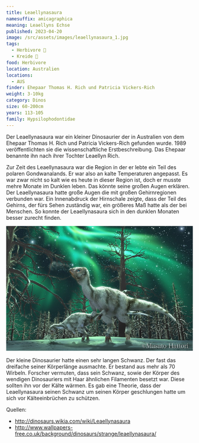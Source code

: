```yaml
---
title: Leaellynasaura
namesuffix: amicagraphica
meaning: Leaellyns Echse
published: 2023-04-20
image: /src/assets/images/leaellynasaura_1.jpg
tags:
  - Herbivore 🌿
  - Kreide 🦴
food: Herbivore
location: Australien
locations:
  - AUS
finder: Ehepaar Thomas H. Rich und Patricia Vickers-Rich
weight: 3-10kg
category: Dinos
size: 60-200cm
years: 113-105
family: Hypsilophodontidae
---
```

Der Leaellynasaura war ein kleiner Dinosaurier der in Australien von dem Ehepaar Thomas H. Rich und Patricia Vickers-Rich gefunden wurde. 1989 veröffentlichten sie die wissenschaftliche Erstbeschreibung. Das Ehepaar benannte ihn nach ihrer Tochter Leaellyn Rich.

Zur Zeit des Leaellynasaura war die Region in der er lebte ein Teil des polaren Gondwanalands. Er war also an kalte Temperaturen angepasst. Es war zwar nicht so kalt wie es heute in dieser Region ist, doch er musste mehre Monate im Dunklen leben. Das könnte seine großen Augen erklären. Der Leaellynasaura hatte große Augen die mit großen Gehirnregionen verbunden war. Ein Innenabdruck der Hirnschale zeigte, dass der Teil des Gehirns, der fürs Sehen zuständig war, ein größeres Maß hatte als der bei Menschen. So konnte der Leaellynasaura sich in den dunklen Monaten besser zurecht finden.

![Der Leaellynasaurua unter Nordlichtern](/src/assets/images/leaellynasaura_2.jpg)

Der kleine Dinosaurier hatte einen sehr langen Schwanz. Der fast das dreifache seiner Körperlänge ausmachte. Er bestand aus mehr als 70 Wirbeln. Forscher vermuten, dass sein Schwanz, sowie der Körper des wendigen Dinosauriers mit Haar ähnlichen Filamenten besetzt war. Diese sollten ihn vor der Kälte wärmen. Es gab eine Theorie, dass der Leaellynasaura seinen Schwanz um seinen Körper geschlungen hatte um sich vor Kälteeinbrüchen zu schützen.

Quellen:

* <http://dinosaurs.wikia.com/wiki/Leaellynasaura>
* <http://www.wallpapers-free.co.uk/background/dinosaurs/strange/leaellynasaura/>
